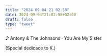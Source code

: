```yaml
---
title: "2024 09 04 21 02 58"
date: 2024-09-04T21:02:58+02:00
draft: false
type: "tweet"
---
```


♪ Antony & The Johnsons · You Are My Sister

(Special dedicace to K.)
